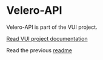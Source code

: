 # Velero-API

Velero-API is part of the VUI project.

[Read VUI project documentation](https://vui.seriohub.com/)

Read the previous [readme](./README_old.md)
